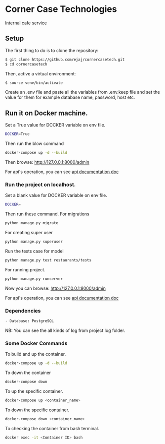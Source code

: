 # Corner Case Technologies

Internal cafe service

## Setup

The first thing to do is to clone the repository:

```sh
$ git clone https://github.com/ejaj/cornercasetech.git
$ cd cornercasetech
```

Then, active a virtual environment:

```sh
$ source venv/bin/activate
```

Create an .env file and paste all the variables from .env.keep file and set the value for them for example database
name, password, host etc.

## Run it on Docker machine.

Set a True value for DOCKER variable on env file.

```sh
DOCKER=True
```

Then run the blow command

```sh
docker-compose up -d --build
```

Then browse: http://127.0.0.1:8000/admin

For api's operation, you can see [ api documentation doc](APIdocumentation.pdf)
### Run the project on localhost.

Set a blank value for DOCKER variable on env file.

```sh
DOCKER=
```

Then run these command.
For migrations
```sh
python manage.py migrate
```
For creating super user
```sh
python manage.py superuser
```

Run the tests case for model
```sh
python manage.py test restaurants/tests
```

For running project.
```sh
python manage.py runserver
```

Now you can browse: http://127.0.0.1:8000/admin

For api's operation, you can see
[ api documentation doc](APIdocumentation.pdf)

### Dependencies
```sh
- Database: PostgreSQL
```

NB: You can see the all kinds of log from project log folder.

### Some Docker Commands
To build and up the container.
```sh
docker-compose up -d --build
```

To down the container
```sh
docker-compose down
```
To up the specific container.
```sh
docker-compose up <container_name>
```
To down the specific container.
```sh
docker-compose down <container_name>
```

To checking the container from bash terminal.
```sh
docker exec -it <Container ID> bash 
```
